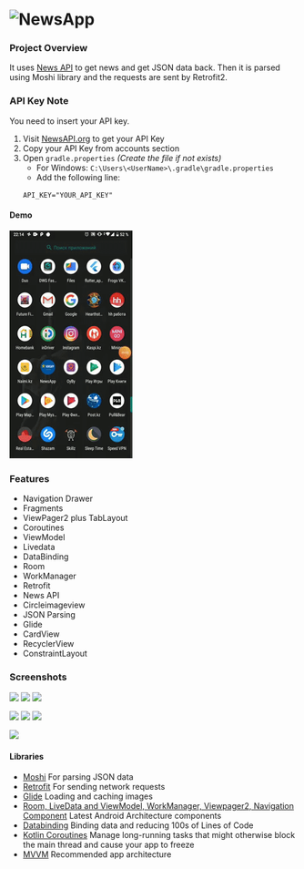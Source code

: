 # ![NewsApp](https://img.techpowerup.org/200106/logo.png)

### Project Overview
It uses [News API](https://newsapi.org/) to get news and get JSON data back. Then it is parsed using Moshi library and the requests are sent by Retrofit2.

### API Key Note
You need to insert your API key.
1. Visit [NewsAPI.org](https://newsapi.org/register) to get your API Key
2. Copy your API Key from accounts section
3. Open `gradle.properties` *(Create the file if not exists)*
   - For Windows: `C:\Users\<UserName>\.gradle\gradle.properties`
   - Add the following line:
    ```
    API_KEY="YOUR_API_KEY"
    ``` 
    
#### Demo
![](app/demo/demoapp.gif)

### Features

* Navigation Drawer
* Fragments
* ViewPager2 plus TabLayout
* Coroutines
* ViewModel
* Livedata
* DataBinding
* Room
* WorkManager
* Retrofit
* News API
* Circleimageview
* JSON Parsing
* Glide
* CardView
* RecyclerView
* ConstraintLayout

### Screenshots
<img src="https://img.techpowerup.org/200106/whatsapp-image-2020-01-06-at-22-57-18.jpg" width="216px"/> <img src="https://img.techpowerup.org/200106/whatsapp-image-2020-01-06-at-22-43-17-1.jpg" width="216px"/> <img src="https://img.techpowerup.org/200106/whatsapp-image-2020-01-06-at-22-43-18.jpg" width="216px"/> 

<img src="https://img.techpowerup.org/200106/whatsapp-image-2020-01-06-at-22-43-17-2.jpg" width="216px"/> <img src="https://img.techpowerup.org/200106/whatsapp-image-2020-01-06-at-22-43-17.jpg" width="216px"/> <img src="https://img.techpowerup.org/200106/whatsapp-image-2020-01-06-at-22-57-24.jpg" width="216px"/> 

<img src="https://img.techpowerup.org/200106/whatsapp-image-2020-01-06-at-22-43-16.jpg" width="216px"/>


    
#### Libraries
- [Moshi](https://github.com/square/moshi) For parsing JSON data
- [Retrofit](http://square.github.io/retrofit/) For sending network requests
- [Glide](https://github.com/bumptech/glide) Loading and caching images
- [Room, LiveData and ViewModel, WorkManager, Viewpager2, Navigation Component](https://developer.android.com/topic/libraries/architecture/) Latest Android Architecture components
- [Databinding](https://developer.android.com/topic/libraries/data-binding/) Binding data and reducing 100s of Lines of Code
- [Kotlin Coroutines](https://developer.android.com/kotlin/coroutines) Manage long-running tasks that might otherwise block the main thread and cause your app to freeze
- [MVVM](https://developer.android.com/jetpack/docs/guide) Recommended app architecture
